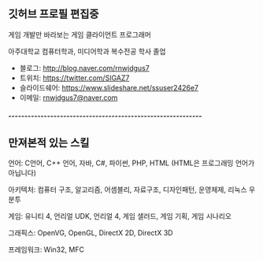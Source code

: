## 깃허브 프로필 편집중

게임 개발만 바라보는 게임 클라이언트 프로그래머

아주대학교 컴퓨터학과, 미디어학과 복수전공 학사 졸업

- 블로그: http://blog.naver.com/rnwjdgus7
- 트위치: https://twitter.com/SIGAZ7
- 슬라이드쉐어: https://www.slideshare.net/ssuser2426e7
- 이메일: rnwjdgus7@naver.com

##### ------------------------------------------------------------

## 만져본적 있는 스킬
언어: C언어, C++ 언어, 자바, C#, 파이썬, PHP, HTML (HTML은 프로그래밍 언어가 아닙니다)

아키텍처: 컴퓨터 구조, 알고리즘, 어셈블리, 자료구조, 디자인패턴, 운영체제, 리눅스 우분투

게임: 유니티 4, 언리얼 UDK, 언리얼 4, 게임 샐러드, 게임 기획, 게임 시나리오

그래픽스: OpenVG, OpenGL, DirectX 2D, DirectX 3D

프레임워크: Win32, MFC

<!-- 
// 주석 처리 

네트워크 TCP/IP 이론 
웹 개발: HTML 5, CSS3 
개발 스킬: QA 
기타 개발 스킬: 물리학, 미적분학 
디자인: UX 디자인, MAYA 


관심 있는 스킬
언어
- GO
- R
- 스위프트
- 자바 스크립트
- 루비
- 루아 스크립트
- JSP

아키텍처
- 컴파일러
- OpenCL
- 메모리 시스템
- 병렬 프로그래밍
- 리눅스 페도라
- 안드로이드
- 윈도우 프로그래밍

게임
- 엔진 아키텍처
- 렌더링 엔진 코어

그래픽스
- 불칸
- 렌더링 파이프라인
- 카툰렌더링
- OpenCV

사운드
- OpenAL

프레임워크
- 자바 스프링
- 닷넷

네트워크
- 소켓 프로그래밍
- 무선 네트워킹
- 블루투스
- NFC
- AWS
- 도커

웹 개발
- node.js
- 루비
- 워드 프레스
- JSP

DB
- SQL
- 오라클
- XML
- 데이터 마이닝

개발 스킬
- TDD
- 방어적 프로그래밍
- 리버스 엔지니어링
- 오픈소스
- 컴퓨터 비전


기타 개발 스킬
- 게임 수학
- 해커톤

AI
- 인공지능
- 머신러닝
- 딥러닝
- 자연어 처리

보안
- 디컴파일
- 웹 공격/방어
- 윈도우 공격/방어
- 리버싱
- 코드 난독화
- 네트워크 포렌식
- 메모리 포렌식
- 암호화
- 레지스트리 

// 주석 처리 
-->
